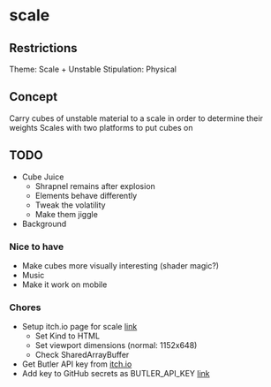 # scale

## Restrictions

Theme: Scale + Unstable
Stipulation: Physical

## Concept

Carry cubes of unstable material to a scale in order to determine their weights
Scales with two platforms to put cubes on

## TODO

- Cube Juice
  - Shrapnel remains after explosion
  - Elements behave differently
  - Tweak the volatility
  - Make them jiggle
- Background

### Nice to have

- Make cubes more visually interesting (shader magic?)
- Music
- Make it work on mobile

### Chores

- Setup itch.io page for scale [link](https://itch.io/game/new)
    - Set Kind to HTML
    - Set viewport dimensions (normal: 1152x648)
    - Check SharedArrayBuffer
- Get Butler API key from [itch.io](https://itch.io/user/settings/api-keys)
- Add key to GitHub secrets as BUTLER_API_KEY [link](https://github.com/bjornarprytz/scale/settings/secrets/actions)
